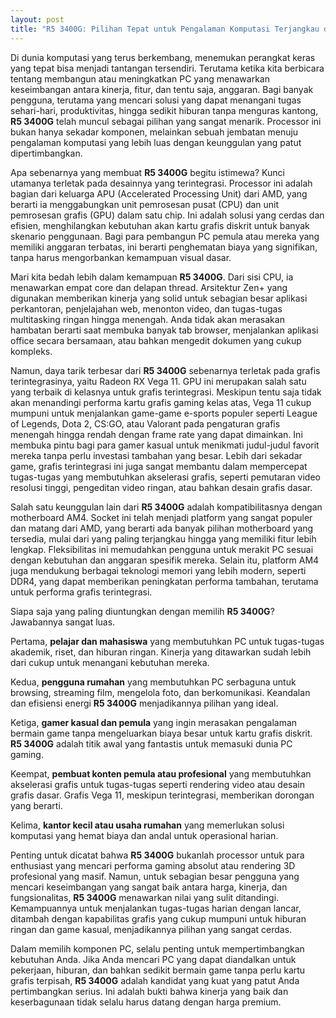 ```yaml
---
layout: post
title: "R5 3400G: Pilihan Tepat untuk Pengalaman Komputasi Terjangkau dan Serbaguna"
---
```


Di dunia komputasi yang terus berkembang, menemukan perangkat keras yang tepat bisa menjadi tantangan tersendiri. Terutama ketika kita berbicara tentang membangun atau meningkatkan PC yang menawarkan keseimbangan antara kinerja, fitur, dan tentu saja, anggaran. Bagi banyak pengguna, terutama yang mencari solusi yang dapat menangani tugas sehari-hari, produktivitas, hingga sedikit hiburan tanpa menguras kantong, **R5 3400G** telah muncul sebagai pilihan yang sangat menarik. Processor ini bukan hanya sekadar komponen, melainkan sebuah jembatan menuju pengalaman komputasi yang lebih luas dengan keunggulan yang patut dipertimbangkan.

Apa sebenarnya yang membuat **R5 3400G** begitu istimewa? Kunci utamanya terletak pada desainnya yang terintegrasi. Processor ini adalah bagian dari keluarga APU (Accelerated Processing Unit) dari AMD, yang berarti ia menggabungkan unit pemrosesan pusat (CPU) dan unit pemrosesan grafis (GPU) dalam satu chip. Ini adalah solusi yang cerdas dan efisien, menghilangkan kebutuhan akan kartu grafis diskrit untuk banyak skenario penggunaan. Bagi para pembangun PC pemula atau mereka yang memiliki anggaran terbatas, ini berarti penghematan biaya yang signifikan, tanpa harus mengorbankan kemampuan visual dasar.

Mari kita bedah lebih dalam kemampuan **R5 3400G**. Dari sisi CPU, ia menawarkan empat core dan delapan thread. Arsitektur Zen+ yang digunakan memberikan kinerja yang solid untuk sebagian besar aplikasi perkantoran, penjelajahan web, menonton video, dan tugas-tugas multitasking ringan hingga menengah. Anda tidak akan merasakan hambatan berarti saat membuka banyak tab browser, menjalankan aplikasi office secara bersamaan, atau bahkan mengedit dokumen yang cukup kompleks.

Namun, daya tarik terbesar dari **R5 3400G** sebenarnya terletak pada grafis terintegrasinya, yaitu Radeon RX Vega 11. GPU ini merupakan salah satu yang terbaik di kelasnya untuk grafis terintegrasi. Meskipun tentu saja tidak akan menandingi performa kartu grafis gaming kelas atas, Vega 11 cukup mumpuni untuk menjalankan game-game e-sports populer seperti League of Legends, Dota 2, CS:GO, atau Valorant pada pengaturan grafis menengah hingga rendah dengan frame rate yang dapat dimainkan. Ini membuka pintu bagi para gamer kasual untuk menikmati judul-judul favorit mereka tanpa perlu investasi tambahan yang besar. Lebih dari sekadar game, grafis terintegrasi ini juga sangat membantu dalam mempercepat tugas-tugas yang membutuhkan akselerasi grafis, seperti pemutaran video resolusi tinggi, pengeditan video ringan, atau bahkan desain grafis dasar.

Salah satu keunggulan lain dari **R5 3400G** adalah kompatibilitasnya dengan motherboard AM4. Socket ini telah menjadi platform yang sangat populer dan matang dari AMD, yang berarti ada banyak pilihan motherboard yang tersedia, mulai dari yang paling terjangkau hingga yang memiliki fitur lebih lengkap. Fleksibilitas ini memudahkan pengguna untuk merakit PC sesuai dengan kebutuhan dan anggaran spesifik mereka. Selain itu, platform AM4 juga mendukung berbagai teknologi memori yang lebih modern, seperti DDR4, yang dapat memberikan peningkatan performa tambahan, terutama untuk performa grafis terintegrasi.

Siapa saja yang paling diuntungkan dengan memilih **R5 3400G**? Jawabannya sangat luas.

Pertama, **pelajar dan mahasiswa** yang membutuhkan PC untuk tugas-tugas akademik, riset, dan hiburan ringan. Kinerja yang ditawarkan sudah lebih dari cukup untuk menangani kebutuhan mereka.

Kedua, **pengguna rumahan** yang membutuhkan PC serbaguna untuk browsing, streaming film, mengelola foto, dan berkomunikasi. Keandalan dan efisiensi energi **R5 3400G** menjadikannya pilihan yang ideal.

Ketiga, **gamer kasual dan pemula** yang ingin merasakan pengalaman bermain game tanpa mengeluarkan biaya besar untuk kartu grafis diskrit. **R5 3400G** adalah titik awal yang fantastis untuk memasuki dunia PC gaming.

Keempat, **pembuat konten pemula atau profesional** yang membutuhkan akselerasi grafis untuk tugas-tugas seperti rendering video atau desain grafis dasar. Grafis Vega 11, meskipun terintegrasi, memberikan dorongan yang berarti.

Kelima, **kantor kecil atau usaha rumahan** yang memerlukan solusi komputasi yang hemat biaya dan andal untuk operasional harian.

Penting untuk dicatat bahwa **R5 3400G** bukanlah processor untuk para enthusiast yang mencari performa gaming absolut atau rendering 3D profesional yang masif. Namun, untuk sebagian besar pengguna yang mencari keseimbangan yang sangat baik antara harga, kinerja, dan fungsionalitas, **R5 3400G** menawarkan nilai yang sulit ditandingi. Kemampuannya untuk menjalankan tugas-tugas harian dengan lancar, ditambah dengan kapabilitas grafis yang cukup mumpuni untuk hiburan ringan dan game kasual, menjadikannya pilihan yang sangat cerdas.

Dalam memilih komponen PC, selalu penting untuk mempertimbangkan kebutuhan Anda. Jika Anda mencari PC yang dapat diandalkan untuk pekerjaan, hiburan, dan bahkan sedikit bermain game tanpa perlu kartu grafis terpisah, **R5 3400G** adalah kandidat yang kuat yang patut Anda pertimbangkan serius. Ini adalah bukti bahwa kinerja yang baik dan keserbagunaan tidak selalu harus datang dengan harga premium.

